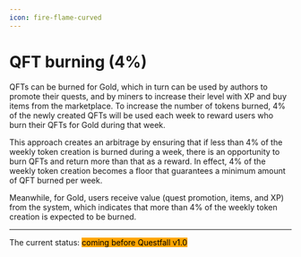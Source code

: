 ```yaml
---
icon: fire-flame-curved
---
```


# QFT burning (4%)

QFTs can be burned for Gold, which in turn can be used by authors to promote their quests, and by miners to increase their level with XP and buy items from the marketplace. To increase the number of tokens burned, 4% of the newly created QFTs will be used each week to reward users who burn their QFTs for Gold during that week.

This approach creates an arbitrage by ensuring that if less than 4% of the weekly token creation is burned during a week, there is an opportunity to burn QFTs and return more than that as a reward. In effect, 4% of the weekly token creation becomes a floor that guarantees a minimum amount of QFT burned per week.&#x20;

Meanwhile, for Gold, users receive value (quest promotion, items, and XP) from the system, which indicates that more than 4% of the weekly token creation is expected to be burned.

***

The current status: <mark style="background-color:orange;">coming before Questfall v1.0</mark>&#x20;
